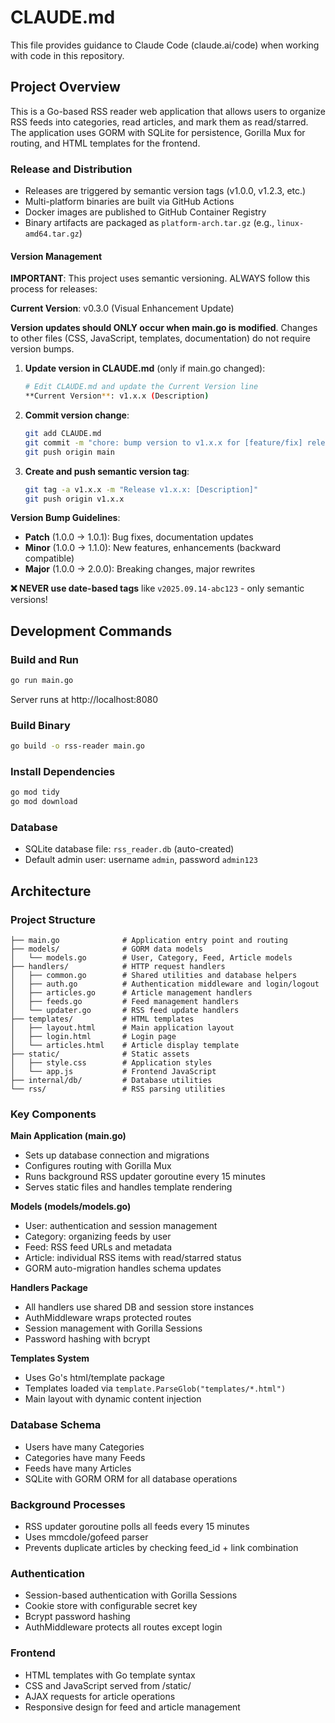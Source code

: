 # CLAUDE.md

This file provides guidance to Claude Code (claude.ai/code) when working with code in this repository.

## Project Overview

This is a Go-based RSS reader web application that allows users to organize RSS feeds into categories, read articles, and mark them as read/starred. The application uses GORM with SQLite for persistence, Gorilla Mux for routing, and HTML templates for the frontend.

### Release and Distribution
- Releases are triggered by semantic version tags (v1.0.0, v1.2.3, etc.)
- Multi-platform binaries are built via GitHub Actions
- Docker images are published to GitHub Container Registry
- Binary artifacts are packaged as `platform-arch.tar.gz` (e.g., `linux-amd64.tar.gz`)

#### Version Management
**IMPORTANT**: This project uses semantic versioning. ALWAYS follow this process for releases:

**Current Version**: v0.3.0 (Visual Enhancement Update)

**Version updates should ONLY occur when main.go is modified**. Changes to other files (CSS, JavaScript, templates, documentation) do not require version bumps.

1. **Update version in CLAUDE.md** (only if main.go changed):
   ```bash
   # Edit CLAUDE.md and update the Current Version line
   **Current Version**: v1.x.x (Description)
   ```

2. **Commit version change**:
   ```bash
   git add CLAUDE.md
   git commit -m "chore: bump version to v1.x.x for [feature/fix] release"
   git push origin main
   ```

3. **Create and push semantic version tag**:
   ```bash
   git tag -a v1.x.x -m "Release v1.x.x: [Description]"
   git push origin v1.x.x
   ```

**Version Bump Guidelines**:
- **Patch** (1.0.0 → 1.0.1): Bug fixes, documentation updates
- **Minor** (1.0.0 → 1.1.0): New features, enhancements (backward compatible)  
- **Major** (1.0.0 → 2.0.0): Breaking changes, major rewrites

**❌ NEVER use date-based tags** like `v2025.09.14-abc123` - only semantic versions!

## Development Commands

### Build and Run
```bash
go run main.go
```
Server runs at http://localhost:8080

### Build Binary
```bash
go build -o rss-reader main.go
```

### Install Dependencies
```bash
go mod tidy
go mod download
```

### Database
- SQLite database file: `rss_reader.db` (auto-created)
- Default admin user: username `admin`, password `admin123`

## Architecture

### Project Structure
```
├── main.go              # Application entry point and routing
├── models/              # GORM data models
│   └── models.go        # User, Category, Feed, Article models
├── handlers/            # HTTP request handlers
│   ├── common.go        # Shared utilities and database helpers
│   ├── auth.go          # Authentication middleware and login/logout
│   ├── articles.go      # Article management handlers
│   ├── feeds.go         # Feed management handlers
│   └── updater.go       # RSS feed update handlers
├── templates/           # HTML templates
│   ├── layout.html      # Main application layout
│   ├── login.html       # Login page
│   └── articles.html    # Article display template
├── static/              # Static assets
│   ├── style.css        # Application styles
│   └── app.js           # Frontend JavaScript
├── internal/db/         # Database utilities
└── rss/                 # RSS parsing utilities
```

### Key Components

**Main Application (main.go)**
- Sets up database connection and migrations
- Configures routing with Gorilla Mux
- Runs background RSS updater goroutine every 15 minutes
- Serves static files and handles template rendering

**Models (models/models.go)**
- User: authentication and session management
- Category: organizing feeds by user
- Feed: RSS feed URLs and metadata
- Article: individual RSS items with read/starred status
- GORM auto-migration handles schema updates

**Handlers Package**
- All handlers use shared DB and session store instances
- AuthMiddleware wraps protected routes
- Session management with Gorilla Sessions
- Password hashing with bcrypt

**Templates System**
- Uses Go's html/template package
- Templates loaded via `template.ParseGlob("templates/*.html")`
- Main layout with dynamic content injection

### Database Schema
- Users have many Categories
- Categories have many Feeds
- Feeds have many Articles
- SQLite with GORM ORM for all database operations

### Background Processes
- RSS updater goroutine polls all feeds every 15 minutes
- Uses mmcdole/gofeed parser
- Prevents duplicate articles by checking feed_id + link combination

### Authentication
- Session-based authentication with Gorilla Sessions
- Cookie store with configurable secret key
- Bcrypt password hashing
- AuthMiddleware protects all routes except login

### Frontend
- HTML templates with Go template syntax
- CSS and JavaScript served from /static/
- AJAX requests for article operations
- Responsive design for feed and article management